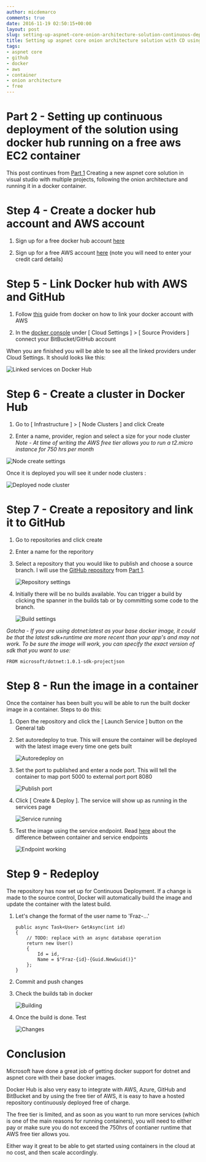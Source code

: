 ```yaml
---
author: micdemarco
comments: true
date: 2016-11-19 02:50:15+00:00
layout: post
slug: setting-up-aspnet-core-onion-architecture-solution-continuous-deployment-docker-hub-free-aws-ec2-container-part-2
title: Setting up aspnet core onion architecture solution with CD using docker hub + free aws EC2 container - Part 2
tags:
- aspnet core
- github
- docker
- aws
- container
- onion architecture
- free
---
```



# Part 2 - Setting up continuous deployment of the solution using docker hub running on a free aws EC2 container

This post continues from [Part 1](/2016/11/12/setting-up-aspnet-core-onion-architecture-solution-continuous-deployment-docker-hub-free-aws-ec2-container-part-1/) Creating a new aspnet core solution in visual studio with multiple projects, following the onion architecture and running it in a docker container.

# Step 4 - Create a docker hub account and AWS account

1. Sign up for a free docker hub account [here](https://hub.docker.com//)

2. Sign up for a free AWS account [here](https://aws.amazon.com) (note you will need to enter your credit card details)   

# Step 5 - Link Docker hub with AWS and GitHub

1. Follow [this](https://docs.docker.com/docker-cloud/infrastructure/link-aws/) guide from docker on how to link your docker account with AWS

2. In the [docker console](https://cloud.docker.com) under [ Cloud Settings ] > [ Source Providers ] connect your BitBucket/GitHub account 

When you are finished you will be able to see all the linked providers under Cloud Settings.  It should looks like this:

![Linked services on Docker Hub](/assets/2016-11-21_22-09-39.png) 

# Step 6 - Create a cluster in Docker Hub

1. Go to [ Infrastructure ] > [ Node Clusters ] and click Create

2. Enter a name, provider, region and select a size for your node cluster
 *Note - At time of writing the AWS free tier allows you to run a t2.micro instance for 750 hrs per month*

![Node create settings](/assets/2016-11-21_22-29-18.png)

Once it is deployed you will see it under node clusters :

![Deployed node cluster](/assets/2016-11-21_22-59-18.png)

# Step 7 - Create a repository and link it to GitHub

1. Go to repositories and click create
2. Enter a name for the reporitory
3. Select a repository that you would like to publish and choose a source branch.  I will use the [GitHub repository](https://github.com/micdemarco/Mic.Fraz) from [Part 1](/2016/11/12/setting-up-aspnet-core-onion-architecture-solution-continuous-deployment-docker-hub-free-aws-ec2-container-part-1/). 

    ![Repository settings](/assets/2016-11-21_22-53-16.png)

4. Initially there will be no builds available.  You can trigger a build by clicking the spanner in the builds tab or by committing some code to the branch.

    ![Build settings](/assets/2016-11-21_23-05-08.png)

*Gotcha - If you are using dotnet:latest as your base docker image, it could be that the latest sdk+runtime are more recent than your app's and may not work.  To be sure the image will work, you can specify the exact version of sdk that you want to use:*

```
FROM microsoft/dotnet:1.0.1-sdk-projectjson
```

# Step 8 - Run the image in a container

Once the container has been built you will be able to run the built docker image in a container.  Steps to do this:

1. Open the repository and click the [ Launch Service ] button on the General tab
2. Set autoredeploy to true.  This will ensure the container will be deployed with the latest image every time one gets built

    ![Autoredeploy on](/assets/2016-11-22_08-47-22.png) 

3. Set the port to published and enter a node port.  This will tell the container to map port 5000 to external port port 8080

    ![Publish port](/assets/2016-11-22_08-55-05.png)

4. Click [ Create & Deploy ].  The service will show up as running in the services page

    ![Service running](/assets/2016-11-22_09-14-23.png)

5. Test the image using the service endpoint. Read [here](https://docs.docker.com/docker-cloud/apps/ports/) about the difference between container and service endpoints

    ![Endpoint working](/assets/2016-11-22_09-22-44.png) 

# Step 9 - Redeploy

The repository has now set up for Continuous Deployment.  If a change is made to the source control, Docker will automatically build the image and update the container with the latest build.

1. Let's change the format of the user name to 'Fraz-...'

    ```
    public async Task<User> GetAsync(int id)
    {     
        // TODO: replace with an async database operation  
        return new User()
        {
            Id = id,
            Name = $"Fraz-{id}-{Guid.NewGuid()}"
        };
    }
    ```

2. Commit and push changes

3. Check the builds tab in docker

    ![Building](/assets/2016-11-22_09-34-56.png)

4. Once the build is done. Test

    ![Changes](/assets/2016-11-22_09-37-51.png)

# Conclusion

Microsoft have done a great job of getting docker support for dotnet and aspnet core with their base docker images.  

Docker Hub is also very easy to integrate with AWS, Azure, GitHub and BitBucket and by using the free tier of AWS, it is easy to have a hosted repository continuously deployed free of charge.

The free tier is limited, and as soon as you want to run more services (which is one of the main reasons for running containers), you will need to either pay or make sure you do not exceed the 750hrs of contianer runtime that AWS free tier allows you.

Either way it great to be able to get started using containers in the cloud at no cost, and then scale accordingly.